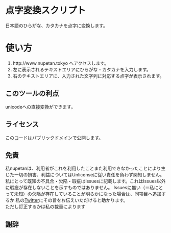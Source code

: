 点字変換スクリプト
==
日本語のひらがな、カタカナを点字に変換します。
# 使い方
<ol>
<li>http://www.nupetan.tokyo へアクセスします。<br>
<li>左に表示されるテキストエリアにひらがな・カタカナを入力します。<br>
<li>右のテキストエリアに、入力された文字列に対応する点字が表示されます。<br>
</ol>

## このツールの利点
unicodeへの直接変換ができます。

## ライセンス
このコードはパブリックドメインで公開します。<br>

## 免責
私nupetanは、利用者がこれを利用したことまた利用できなかったことにより生じた一切の損害、利益についてはUnlicenseに従い責任を負わず関知しません。<br>
私にとって既知の不具合・欠陥・瑕疵はIssuesに記載します。これはIssues以外に瑕疵が存在しないことを示すものではありません。
Issuesに無い（＝私にとって未知）の欠陥が存在していることが明らかになった場合は、同項目へ追加するか
私の<a href="https://twitter.com/nupetan_tokyo">Twitter</a>にその旨をお伝えいただけると助かります。<br>
ただし訂正するかは私の裁量によります

## 謝辞

